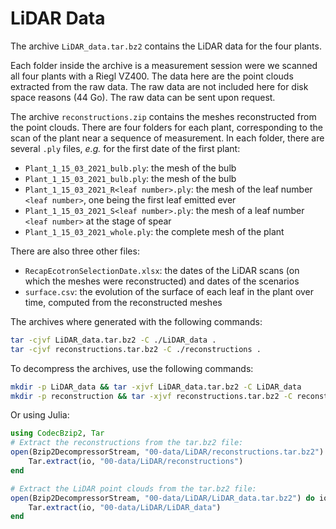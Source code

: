# LiDAR Data

The archive `LiDAR_data.tar.bz2` contains the LiDAR data for the four plants. 

Each folder inside the archive is a measurement session were we scanned all four plants with a Riegl VZ400. The data here are the point clouds extracted from the raw data. The raw data are not included here for disk space reasons (44 Go). The raw data can be sent upon request.

The archive `reconstructions.zip` contains the meshes reconstructed from the point clouds. There are four folders for each plant, corresponding to the scan of the plant near a sequence of measurement. In each folder, there are several `.ply` files, *e.g.* for the first date of the first plant: 

- `Plant_1_15_03_2021_bulb.ply`: the mesh of the bulb
- `Plant_1_15_03_2021_bulb.ply`: the mesh of the bulb
- `Plant_1_15_03_2021_R<leaf number>.ply`: the mesh of the leaf number `<leaf number>`, one being the first leaf emitted ever
- `Plant_1_15_03_2021_S<leaf number>.ply`: the mesh of a leaf number `<leaf number>` at the stage of spear
- `Plant_1_15_03_2021_whole.ply`: the complete mesh of the plant

There are also three other files:

- `RecapEcotronSelectionDate.xlsx`: the dates of the LiDAR scans (on which the meshes were reconstructed) and dates of the scenarios
- `surface.csv`: the evolution of the surface of each leaf in the plant over time, computed from the reconstructed meshes

The archives where generated with the following commands:

```bash
tar -cjvf LiDAR_data.tar.bz2 -C ./LiDAR_data .
tar -cjvf reconstructions.tar.bz2 -C ./reconstructions .
```

To decompress the archives, use the following commands:

```bash
mkdir -p LiDAR_data && tar -xjvf LiDAR_data.tar.bz2 -C LiDAR_data
mkdir -p reconstruction && tar -xjvf reconstructions.tar.bz2 -C reconstruction
```

Or using Julia:
    
```julia
using CodecBzip2, Tar 
# Extract the reconstructions from the tar.bz2 file:
open(Bzip2DecompressorStream, "00-data/LiDAR/reconstructions.tar.bz2") do io
    Tar.extract(io, "00-data/LiDAR/reconstructions")
end

# Extract the LiDAR point clouds from the tar.bz2 file:
open(Bzip2DecompressorStream, "00-data/LiDAR/LiDAR_data.tar.bz2") do io
    Tar.extract(io, "00-data/LiDAR/LiDAR_data")
end
```